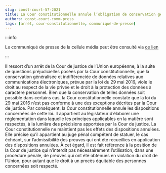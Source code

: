 ```yaml
---   
slug: const-court-57-2021
title: La Cour constitutionnelle annule l’obligation de conservation généralisée et indifférenciée des données relatives aux communications électroniques
authors: const-court-comm-press
tags: [arrêt, cour-constitutionnelle, communiqué-de-presse]
---
```


:::info

Le communiqué de presse de la cellule média peut être consulté via [ce lien](https://www.const-court.be/public/f/2021/2021-057f-info.pdf) 

:::

Il ressort d’un arrêt de la Cour de justice de l’Union européenne, à la suite de questions préjudicielles posées par la Cour constitutionnelle, que la conservation généralisée et indifférenciée de données relatives aux communications électroniques, prévue par la loi du 29 mai 2016, viole le droit au respect de la vie privée et le droit à la protection des données à caractère personnel. Bien que la conservation de telles données soit possible dans certains cas, la Cour constitutionnelle constate que la loi du 29 mai 2016 n’est pas conforme à une des exceptions décrites par la Cour de justice. Par conséquent, la Cour constitutionnelle annule les dispositions concernées de cette loi. Il appartient au législateur d’élaborer une réglementation dans laquelle les principes applicables en la matière sont respectés, à la lumière des précisions apportées par la Cour de justice. La Cour constitutionnelle ne maintient pas les effets des dispositions annulées. Elle précise qu’il appartient au juge pénal compétent de statuer, le cas échéant, sur l’admissibilité des preuves qui ont été recueillies en application des dispositions annulées. À cet égard, il est fait référence à la position de la Cour de justice qui n’interdit pas nécessairement l’utilisation, dans une procédure pénale, de preuves qui ont été obtenues en violation du droit de l’Union, pour autant que le droit à un procès équitable des personnes concernées soit respecté.
